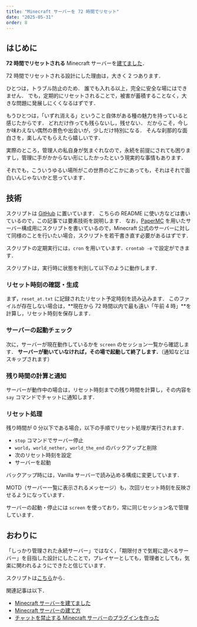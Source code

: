 ```yaml
---
title: "Minecraft サーバーを 72 時間でリセット"
date: "2025-05-31"
order: 8
---
```


## はじめに
**72 時間でリセットされる** Minecraft サーバーを[建てました](/blog/minecraft-server)．

72 時間でリセットされる設計にした理由は，大きく 2 つあります．

ひとつは，トラブル防止のため．
誰でも入れる以上，完全に安全な場にはできません．
でも，定期的にリセットされることで，被害が蓄積することなく，大きな問題に発展しにくくなるはずです．

もうひとつは，「いずれ消える」ということ自体がある種の魅力を持っていると感じたからです．
どれだけ作っても残らないし，残せない．
だからこそ，今しか味わえない偶然の景色や出会いが，少しだけ特別になる．
そんな刹那的な面白さを，楽しんでもらえたら嬉しいです．

実際のところ，管理人の私自身が気まぐれなので，永続を前提にされても困りますし，管理に手がかからない形にしたかったという現実的な事情もあります．

それでも，こういうゆるい場所がこの世界のどこかにあっても，それはそれで面白いんじゃないかと思っています．

## 技術
スクリプトは [GitHub](https://github.com/ichi-no-se/paper-72h-reset) に置いています．
こちらの README に使い方などは書いているので，この記事では要素技術を説明します．
なお，[PaperMC](https://papermc.io) を用いたサーバー構成用にスクリプトを書いているので，Minecraft 公式のサーバーに対して同様のことを行いたい場合，スクリプトを若干書き直す必要があるはずです．

スクリプトの定期実行には，`cron` を用いています．`crontab -e` で設定ができます．

スクリプトは，実行時に状態を判別して以下のように動作します．

### リセット時刻の確認・生成
まず，`reset_at.txt` に記録されたリセット予定時刻を読み込みます．
このファイルが存在しない場合は，**現在から 72 時間以内で最も遠い「午前 4 時」**を計算し，リセット時刻を保存します．

### サーバーの起動チェック
次に，サーバーが現在動作しているかを `screen` のセッション一覧から確認します．
**サーバーが動いていなければ，その場で起動して終了します．**（通知などはスキップされます）

### 残り時間の計算と通知
サーバーが動作中の場合は，リセット時刻までの残り時間を計算し，その内容を `say` コマンドでチャットに通知します．

### リセット処理
残り時間が 0 分以下である場合，以下の手順でリセット処理が実行されます．

- `stop` コマンドでサーバー停止
- `world`，`world_nether`，`world_the_end` のバックアップと削除
- 次のリセット時刻を設定
- サーバーを起動


バックアップ時には，Vanilla サーバーで読み込める構成に変更しています．

MOTD（サーバー一覧に表示されるメッセージ）も，次回リセット時刻を反映させるようになっています．

サーバーの起動・停止には `screen` を使っており，常に同じセッション名で管理しています．

## おわりに
「しっかり管理された永続サーバー」ではなく，「期限付きで気軽に遊べるサーバー」を目指した設計にしたことで，プレイヤーとしても，管理者としても，気楽に関われるようにできたと信じています．

スクリプトは[こちら](https://github.com/ichi-no-se/paper-72h-reset)から．

関連記事は以下．

- [Minecraft サーバーを建てました](/blog/minecraft-server)
- [Minecraft サーバーの建て方](/blog/minecraft-server-2)
- [チャットを禁止する Minecraft サーバーのプラグインを作った](/blog/minecraft-server-3)
